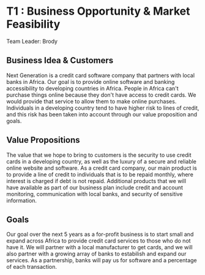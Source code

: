 # T1 : Business Opportunity & Market Feasibility
Team Leader: Brody

## Business Idea & Customers
Next Generation is a credit card software company that partners with local banks in Africa. Our goal is to provide online software and banking accessibility to developing countries in Africa. People in Africa can't purchase things online because they don't have access to credit cards. We would provide that service to allow them to make online purchases. Individuals in a developing country tend to have higher risk to lines of credit, and this risk has been taken into account through our value proposition and goals.

## Value Propositions
The value that we hope to bring to customers is the security to use credit cards in a developing country, as well as the luxury of a secure and reliable online website and software. As a credit card company, our main product is to provide a line of credit to individuals that is to be repaid monthly, where interest is charged if debt is not repaid. Additional products that we will have available as part of our business plan include credit and account monitoring, communication with local banks, and security of sensitive information.
 
## Goals
Our goal over the next 5 years as a for-profit business is to start small and expand across Africa to provide credit card services to those who do not have it. We will partner with a local manufacturer to get cards, and we will also partner with a growing array of banks to estabilish and expand our services. As a partnership, banks will pay us for software and a percentage of each transaction.
